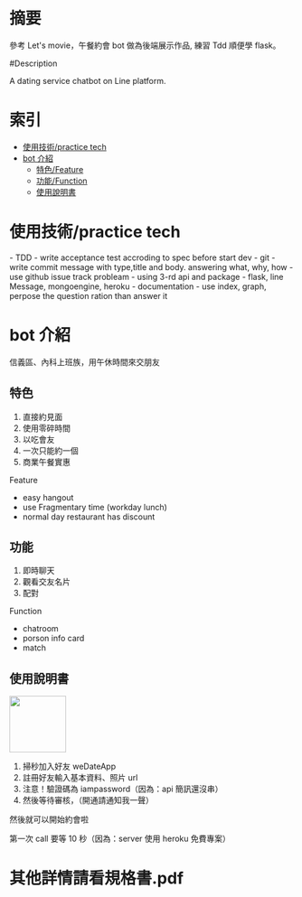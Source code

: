 # 摘要

參考 Let's movie，午餐約會 bot 做為後端展示作品,  練習 Tdd 順便學 flask。

#Description

A dating service chatbot on Line platform.



# 索引

* [使用技術/practice tech](#a)
* [bot 介紹](#b)
  * [特色/Feature](#b1)
  * [功能/Function](#b2)
  * [使用說明書](#b3)

<h1 id="a">使用技術/practice tech</h1>
- TDD - write acceptance test accroding to spec before start dev
- git
  - write commit message with type,title and body. answering what, why, how 
  - use github issue track probleam
- using 3-rd api and package - flask, line Message, mongoengine, heroku
- documentation - use index, graph, perpose the question ration than answer it 


<h1 id="b">bot 介紹</h1>

信義區、內科上班族，用午休時間來交朋友

<h2 id="b1">特色</h2>

1. 直接約見面
2. 使用零碎時間
3. 以吃會友
4. 一次只能約一個
5. 商業午餐實惠

Feature
- easy hangout
- use Fragmentary time (workday lunch)
- normal day restaurant has discount

<h2 id="b2">功能</h2>

1. 即時聊天
2. 觀看交友名片
3. 配對

Function
- chatroom
- porson info card
- match

<h2 id="b3">使用說明書</h2>

<img src="https://i.imgur.com/OBkbD0J.png" width="100" height="100">

1. 掃秒加入好友 weDateApp
2. 註冊好友輸入基本資料、照片 url 
3. 注意！驗證碼為 iampassword（因為：api 簡訊還沒串）
4. 然後等待審核，（開通請通知我一聲）

然後就可以開始約會啦

第一次 call 要等 10 秒（因為：server 使用 heroku 免費專案）

# 其他詳情請看規格書.pdf

